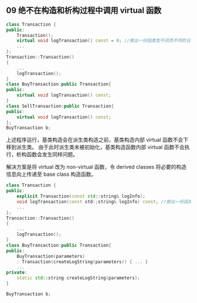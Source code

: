 
## 09 绝不在构造和析构过程中调用 virtual 函数
```cpp
class Transaction {
public:
	Transaction();
	virtual void logTransaction() const = 0; //做出一份因类型不同而不同的日志记录
	...
};
Transaction::Transaction()
{
	...
	logTransaction();
}
class BuyTransaction:public Transaction{
public:
	virtual void logTransaction() const;
}
class SellTransaction:public Transaction{
public:
	virtual void logTransaction() const;
};
BuyTransaction b;
```
上述程序运行，基类构造会在派生类构造之前，基类构造内部 virtual 函数不会下移到派生类。
由于此时派生类未被初始化，基类构造函数内部 virtual 函数不会执行，析构函数会发生同样问题。

解决方案是将 virtual 改为 non-virtual 函数，令 derived classes 将必要的构造信息向上传递至 base class 构造函数。
```cpp
class Transaction {
public:
	explicit Transaction(const std::string& logInfo);
	void logTransaction(const std:;string& logInfo) const; //做出一份因类型不同而不同的日志记录
	...
};
Transaction::Transaction()
{
	...
	logTransaction();
}
class BuyTransaction:public Transaction{
public:
	BuyTransaction(parameters)
	: Transaction(createLogString(parameters)) { ... }
	...
private:
	static std::string createLogString(parameters);
}

BuyTransaction b;
```
